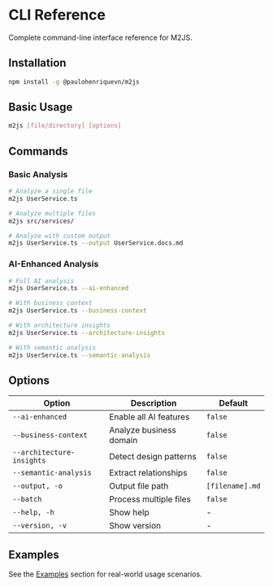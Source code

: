 # CLI Reference

Complete command-line interface reference for M2JS.

## Installation

```bash
npm install -g @paulohenriquevn/m2js
```

## Basic Usage

```bash
m2js [file/directory] [options]
```

## Commands

### Basic Analysis

```bash
# Analyze a single file
m2js UserService.ts

# Analyze multiple files
m2js src/services/

# Analyze with custom output
m2js UserService.ts --output UserService.docs.md
```

### AI-Enhanced Analysis

```bash
# Full AI analysis
m2js UserService.ts --ai-enhanced

# With business context
m2js UserService.ts --business-context

# With architecture insights
m2js UserService.ts --architecture-insights

# With semantic analysis
m2js UserService.ts --semantic-analysis
```

## Options

| Option | Description | Default |
|--------|-------------|---------|
| `--ai-enhanced` | Enable all AI features | `false` |
| `--business-context` | Analyze business domain | `false` |
| `--architecture-insights` | Detect design patterns | `false` |
| `--semantic-analysis` | Extract relationships | `false` |
| `--output, -o` | Output file path | `[filename].md` |
| `--batch` | Process multiple files | `false` |
| `--help, -h` | Show help | - |
| `--version, -v` | Show version | - |

## Examples

See the [Examples](/examples/basic) section for real-world usage scenarios.